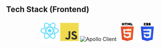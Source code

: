 ## Tech Stack (Frontend)

<div align="center">
	<img width="50" src="https://github.com/SpandanChetia/SpandanChetia/blob/main/img/reactjs.svg" alt="React" title="React"/>
	<img width="50" src="https://github.com/SpandanChetia/SpandanChetia/blob/main/img/js.svg" alt="JS" title="Javascript"/>
	<img width="50" src="https://camo.githubusercontent.com/f55b9e1892c7229314d8ca8d871e9a4cde542ba70bbade40f61c93803d7057cd/68747470733a2f2f6d69726f2e6d656469756d2e636f6d2f6d61782f3330302f302a786456476c454837663963525661522d" alt="Apollo Client" title="Apollo Client"/>
	<img width="50" src="https://github.com/SpandanChetia/SpandanChetia/blob/main/img/html.png" alt="HTML" title="HTML"/>
	<img width="50" src="https://github.com/SpandanChetia/SpandanChetia/blob/main/img/css.png" alt="CSS" title="CSS"/>
</div>
